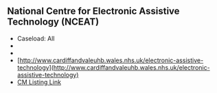 
## National Centre for Electronic Assistive Technology (NCEAT)

- Caseload: All 
- <i class="fa fa-phone"></i> 
- <i class="fa fa-envelope"></i> <a href="mailto:"></a>
- <i class="fa fa-home"></i> [http://www.cardiffandvaleuhb.wales.nhs.uk/electronic-assistive-technology](http://www.cardiffandvaleuhb.wales.nhs.uk/electronic-assistive-technology)
- [CM Listing Link](http://www.communicationmatters.org.uk/contact-assessment-service/communication-aid-centre-alac)